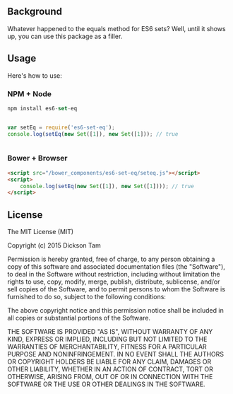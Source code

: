 ## Background

Whatever happened to the equals method for ES6 sets? Well, until it shows up,
you can use this package as a filler.

## Usage
Here's how to use:

### NPM + Node

```javascript
npm install es6-set-eq


var setEq = require('es6-set-eq');
console.log(setEq(new Set([1]), new Set([1])); // true



```

### Bower + Browser


```html
<script src="/bower_components/es6-set-eq/seteq.js"></script>
<script>
    console.log(setEq(new Set([1]), new Set([1]))); // true
</script>


```

## License

The MIT License (MIT)

Copyright (c) 2015 Dickson Tam

Permission is hereby granted, free of charge, to any person obtaining a copy
of this software and associated documentation files (the "Software"), to deal
in the Software without restriction, including without limitation the rights
to use, copy, modify, merge, publish, distribute, sublicense, and/or sell
copies of the Software, and to permit persons to whom the Software is
furnished to do so, subject to the following conditions:

The above copyright notice and this permission notice shall be included in all
copies or substantial portions of the Software.

THE SOFTWARE IS PROVIDED "AS IS", WITHOUT WARRANTY OF ANY KIND, EXPRESS OR
IMPLIED, INCLUDING BUT NOT LIMITED TO THE WARRANTIES OF MERCHANTABILITY,
FITNESS FOR A PARTICULAR PURPOSE AND NONINFRINGEMENT. IN NO EVENT SHALL THE
AUTHORS OR COPYRIGHT HOLDERS BE LIABLE FOR ANY CLAIM, DAMAGES OR OTHER
LIABILITY, WHETHER IN AN ACTION OF CONTRACT, TORT OR OTHERWISE, ARISING FROM,
OUT OF OR IN CONNECTION WITH THE SOFTWARE OR THE USE OR OTHER DEALINGS IN THE
SOFTWARE.
